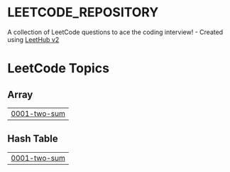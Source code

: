 # LEETCODE_REPOSITORY
A collection of LeetCode questions to ace the coding interview! - Created using [LeetHub v2](https://github.com/arunbhardwaj/LeetHub-2.0)

<!---LeetCode Topics Start-->
# LeetCode Topics
## Array
|  |
| ------- |
| [0001-two-sum](https://github.com/sooj36/LEETCODE_REPOSITORY/tree/master/0001-two-sum) |
## Hash Table
|  |
| ------- |
| [0001-two-sum](https://github.com/sooj36/LEETCODE_REPOSITORY/tree/master/0001-two-sum) |
<!---LeetCode Topics End-->